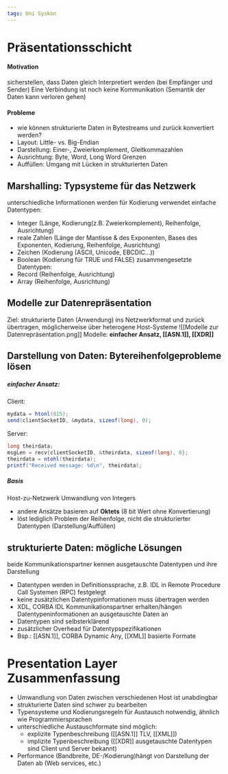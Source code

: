 ```yaml
---
tags: Uni Syskon
---
```

# Präsentationsschicht
#### Motivation
sicherstellen, dass Daten gleich Interpretiert werden (bei Empfänger und Sender)
Eine Verbindung ist noch keine Kommunikation (Semantik der Daten kann verloren gehen)
#### Probleme
- wie können strukturierte Daten in Bytestreams und zurück konvertiert werden?
- Layout: Little- vs. Big-Endian
- Darstellung: Einer-, Zweierkomplement, Gleitkommazahlen
- Ausrichtung: Byte, Word, Long Word Grenzen
- Auffüllen: Umgang mit Lücken in strukturierten Daten
## Marshalling: Typsysteme für das Netzwerk
unterschiedliche Informationen werden für Kodierung verwendet
einfache Datentypen:
- Integer (Länge, Kodierung(z.B. Zweierkomplement), Reihenfolge, Ausrichtung)
- reale Zahlen (Länge der Mantisse & des Exponenten, Bases des Exponenten, Kodierung, Reihenfolge, Ausrichtung)
- Zeichen (Kodierung (ASCII, Unicode, EBCDIC...))
- Boolean (Kodierung für TRUE und FALSE)
zusammengesetzte Datentypen:
- Record (Reihenfolge, Ausrichtung)
- Array (Reihenfolge, Ausrichtung)
## Modelle zur Datenrepräsentation
Ziel: strukturierte Daten (Anwendung) ins Netzwerkformat und zurück übertragen, möglicherweise über heterogene Host-Systeme
![[Modelle zur Datenrepräsentation.png]]
Modelle: __einfacher Ansatz, [[ASN.1]], [[XDR]]__
## Darstellung von Daten: Bytereihenfolgeprobleme lösen
##### einfacher Ansatz:
Client:
```java
mydata = htonl(815);
send(clientSocketID, &mydata, sizeof(long), 0);
```
Server:
```java
long theirdata;
msgLen = recv{clientSocketID, &theirdata, sizeof(long), 0};
theirdata = ntohl(theirdata);
printf("Received message: %d\n", theirdata);
```
##### Basis
Host-zu-Netzwerk Umwandlung von Integers
- andere Ansätze basieren auf __Oktets__ (8 bit Wert ohne Konvertierung)
- löst lediglich Problem der Reihenfolge, nicht die strukturierter Datentypen (Darstellung/Auffüllen)
## strukturierte Daten: mögliche Lösungen
beide Kommunikationspartner kennen ausgetauschte Datentypen und ihre Darstellung 
- Datentypen werden in Definitionssprache, z.B. IDL in Remote Procedure Call Systemen (RPC) festgelegt
- keine zusätzlichen Datentypinformationen muss übertragen werden
- XDL, CORBA IDL
Kommunikationspartner erhalten/hängen Datentypeninformationen an ausgetauschte Daten an
- Datentypen sind selbsterklärend
- zusätzlicher Overhead für Datentypspezifikationen
- Bsp.: [[ASN.1]], CORBA Dynamic Any, [[XML]] basierte Formate
# Presentation Layer Zusammenfassung
- Umwandlung von Daten zwischen verschiedenen Host ist unabdingbar
- strukturierte Daten sind schwer zu bearbeiten
- Typensysteme und Kodierungsregeln für Austausch notwendig, ähnlich wie Programmiersprachen
- unterschiedliche Austauschformate sind möglich:
	- explizite Typenbeschreibung ([[ASN.1]] TLV, [[XML]])
	- implizite Typenbeschreibung ([[XDR]] ausgetauschte Datentypen sind Client und Server bekannt)
- Performance (Bandbreite, DE-/Kodierung)hängt von Darstellung der Daten ab (Web services, etc.)